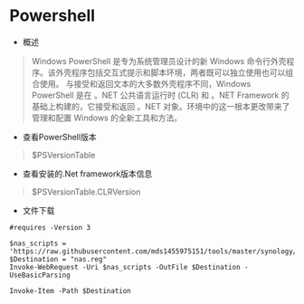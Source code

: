 # Powershell

- 概述
> Windows PowerShell 是专为系统管理员设计的新 Windows 命令行外壳程序。该外壳程序包括交互式提示和脚本环境，两者既可以独立使用也可以组合使用。
与接受和返回文本的大多数外壳程序不同，Windows PowerShell 是在 。NET 公共语言运行时 (CLR) 和 。NET Framework 的基础上构建的，它接受和返回 。NET 对象。环境中的这一根本更改带来了管理和配置 Windows 的全新工具和方法。

- 查看PowerShell版本
> $PSVersionTable

- 查看安装的.Net framework版本信息
> $PSVersionTable.CLRVersion

- 文件下载
```
#requires -Version 3
 
$nas_scripts = 'https://raw.githubusercontent.com/mds1455975151/tools/master/synology/nas.reg'
$Destination = "nas.reg"
Invoke-WebRequest -Uri $nas_scripts -OutFile $Destination -UseBasicParsing
 
Invoke-Item -Path $Destination
```
